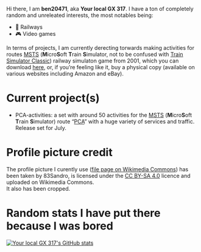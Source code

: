 Hi there, I am **ben20471**, aka **Your local GX 317**. I have a ton of completely random and unreleated interests, the most notables being:
- 🚉 Railways
- 🎮 Video games

In terms of projects, I am currently derecting torwards making activities for routes [MSTS](https://en.wikipedia.org/wiki/Microsoft_Train_Simulator) (**M**icro**S**oft **T**rain **S**imulator, not to be confused with [Train Simulator Classic](https://en.wikipedia.org/wiki/Train_Simulator_Classic)) railway simulaton game from 2001, which you can download [here](https://www.myabandonware.com/game/microsoft-train-simulator-g3v), or, if you’re feeling like it, buy a physical copy (available on various websites including Amazon and eBay).

# Current project(s)
- PCA-activities: a set with around 50 activities for the [MSTS](https://www.myabandonware.com/game/microsoft-train-simulator-g3v) (**M**icro**S**oft **T**rain **S**imulator) route “[PCA](https://www.activitysimulatorworld.net/PAGES_Lignes_Francaises/La_Ligne_PCA_V1-V2-V3.htm)” with a huge variety of services and traffic. Release set for July.

# Profile picture credit
The profile picture I curently use ([file page on Wikimedia Commons](https://commons.wikimedia.org/wiki/File:Heuliez317toulon.jpg)) has been taken by 83Sandro, is licensed under the [CC BY-SA 4.0](https://creativecommons.org/licenses/by-sa/4.0) licence and uploaded on Wikimedia Commons.  
It also has been cropped.

# Random stats I have put there because I was bored
[![Your local GX 317's GitHub stats](https://github-readme-stats.vercel.app/api?username=ben20471&show=reviews,discussions_started,discussions_answered,prs_merged,prs_merged_percentage&theme=transparent&show_icons=true)](https://github.com/anuraghazra/github-readme-stats)
